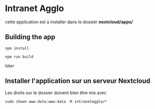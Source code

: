 # Intranet Agglo
cette application est a installer dans le dossier **nextcloud/apps/**

## Building the app

```
npm install
```

```
npm run build
```
*later*

## Installer l'application sur un serveur Nextcloud

Les droits sur le dossier doivent bien être mis avec 
```
sudo chown www-data:www-data -R intranetagglo/*
```